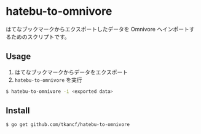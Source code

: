# hatebu-to-omnivore

はてなブックマークからエクスポートしたデータを Omnivore へインポートするためのスクリプトです。

## Usage

1. はてなブックマークからデータをエクスポート
2. `hatebu-to-omnivore` を実行

```sh
$ hatebu-to-omnivore -i <exported data>
```

## Install

```sh
$ go get github.com/tkancf/hatebu-to-omnivore
```

